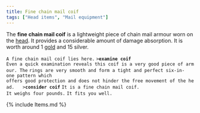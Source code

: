 ```yaml
---
title: Fine chain mail coif
tags: ["Head items", "Mail equipment"]
---
```

The **fine chain mail coif** is a lightweight piece of chain mail armour
worn on the [head](head "wikilink"). It provides a considerable amount
of damage absorption. It is worth around 1 [gold](gold "wikilink") and
15 silver.

`A fine chain mail coif lies here.`
`>`**`examine coif`**
`Even a quick examination reveals this coif is a very good piece of armour. The`
`rings are very smooth and form a tight and perfect six-in-one pattern which `
`offers good protection and does not hinder the free movement of the head. `
` `
`>`**`consider coif`**
`It is a fine chain mail coif.`
`It weighs four pounds.`
`It fits you well.`

{% include Items.md %}
 
